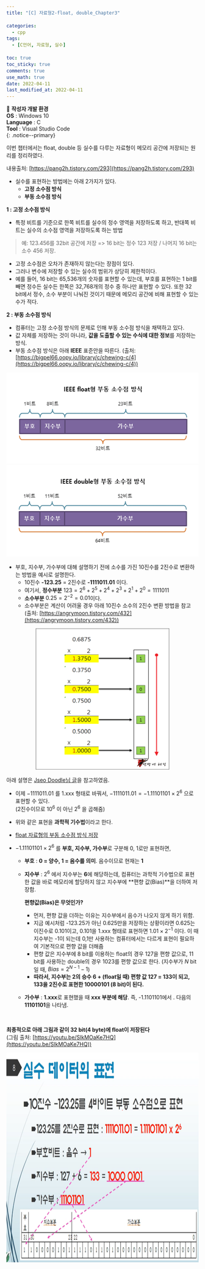 ```yaml
---
title: "[C] 자료형2-float, double_Chapter3"

categories:
  - cpp
tags:
  - [C언어, 자료형, 실수]

toc: true
toc_sticky: true
comments: true
use_math: true
date: 2022-04-11
last_modified_at: 2022-04-11
---
```


📌 **작성자 개발 환경** <br>
**OS** : Windows 10 <br>
**Language** : C<br>
**Tool** : Visual Studio Code<br>
{: .notice--primary}

이번 챕터에서는 float, double 등 실수를 다루는 자료형이 메모리 공간에 저장되는 원리를 정리하였다.

내용출처: [https://pang2h.tistory.com/293](https://pang2h.tistory.com/293) <br>

- 실수를 표현하는 방법에는 아래 2가지가 있다.
  - **고정 소수점 방식**
  - **부동 소수점 방식**

**1 : 고정 소수점 방식**

- 특정 비트를 기준으로 한쪽 비트를 실수의 정수 영역을 저장하도록 하고, 반대쪽 비트는 실수의 소수점 영역을 저장하도록 하는 방법

> 예: 123.456를 32bit 공간에 저장 => 16 bit는 정수 123 저장 / 나머지 16 bit는 소수 456 저장.

- 고정 소수점은 오차가 존재하지 않는다는 장점이 있다.
- 그러나 변수에 저장할 수 있는 실수의 범위가 상당히 제한적이다.
-  예를 들어, 16 bit는 65,536개의 숫자를 표현할 수 있는데, 부호를 표현하는 1 bit를 빼면 정수든 실수든 한쪽은 32,768개의 정수 중 하나만 표현할 수 있다. 또한 32 bit에서 정수, 소수 부분이 나눠진 것이기 때문에 메모리 공간에 비해 표현할 수 있는 수가 적다.

**2 : 부동 소수점 방식**

- 컴퓨터는 고정 소수점 방식의 문제로 인해 부동 소수점 방식을 채택하고 있다.
- 값 자체를 저장하는 것이 아니라, **값을 도출할 수 있는 수식에 대한 정보**를 저장하는 방식.
- 부동 소수점 방식은 아래 **IEEE** 표준안을 따른다. (출처: [https://bigpel66.oopy.io/library/c/chewing-c/4](https://bigpel66.oopy.io/library/c/chewing-c/4))


<img src="/assets/images/ieee float.png" width="530px" height="240px">
<img src="/assets/images/ieee double.png" width="530px" height="240px"><br>

- 부호, 지수부, 가수부에 대해 설명하기 전에 소수를 가진 10진수를 2진수로 변환하는 방법을 예시로 설명한다.
  - 10진수 **-123.25** = 2진수로 **-1111011.01** 이다.
  - 여기서, **정수부분** $123 = 2^6 + 2^5 + 2^4 + 2^3 + 2^1 + 2^0 = 1111011$
  - **소수부분** $0.25 = 2^{-2} = 0.01$이다. 
  - 소수부분은 계산이 어려울 경우 아래 10진수 소수의 2진수 변환 방법을 참고 (출처: [https://angrymoon.tistory.com/432](https://angrymoon.tistory.com/432))
    
<p align="center"><img src="/assets/images/heading.png" width="350px" height="370px"></p>

아래 설명은 [Jseo Doodle님 글](https://bigpel66.oopy.io/library/c/chewing-c/4)을 참고하였음.

  - 이제 $-1111011.01$ 를 1.xxx 형태로 바꿔서, $-1111011.01 = -1.11101101 \times 2^6$ 으로 표현할 수 있다. <br> (2진수이므로 $10^6$ 이 아닌 $2^6$ 을 곱해줌)
  - 위와 같은 표현을 **과학적 기수법**이라고 한다.

- <u>float 자료형의 부동 소수점 방식 저장</u>
- $-1.11101101 \times 2^6$ 를 **부호, 지수부, 가수부**로 구분해 0, 1로만 표현하면,
  - **부호** : **0 = 양수, 1 = 음수를 의미**. 음수이므로 현재는 **1**
  - **지수부** : $2^6$ 에서 지수부는 **6**에 해당하는데, 컴퓨터는 과학적 기수법으로 표현한 값을 바로 메모리에 할당하지 않고 지수부에 **편향 값(Bias)**을 더하여 저장함.

    **편향값(Bias)은 무엇인가?**
    - 먼저, 편향 값을 더하는 이유는 지수부에서 음수가 나오지 않게 하기 위함. 
    - 지금 예시처럼 -123.25가 아닌 0.625만을 저장하는 상황이라면 0.625는 이진수로 0.101이고, 0.101을 1.xxx 형태로 표현하면 $1.01 \times 2^{-1}$ 이다. 이 때 지수부는 -1이 되는데 0,1만 사용하는 컴퓨터에서는 다르게 표현이 필요하여 기본적으로 편향 값을 더해줌
    - 편향 값은 지수부에 8 bit를 이용하는 float의 경우 127을 편향 값으로,  11 bit를 사용하는 double의 경우 1023를 편향 값으로 한다. (지수부가 $N$ bit일 때, $Bias = 2^{N-1}-1$)
    - **따라서, 지수부는 2의 승수 6 + (float일 때) 편향 값 127 = 133이 되고, 133을 2진수로 표현한 10000101 (8 bit)이 된다.**

  - **가수부** : **1.xxx**로 표현했을 때 **xxx 부분에 해당**. 즉, -1.1101101에서 . 다음의 **11101101**을 나타냄.<br>
<br>

**최종적으로 아래 그림과 같이 32 bit(4 byte)에 float이 저장된다** <br>
(그림 출처: [https://youtu.be/SlkMOaKe7HQ](https://youtu.be/SlkMOaKe7HQ))



<img src="/assets/images/float.png" width="1000px" height="550px">



